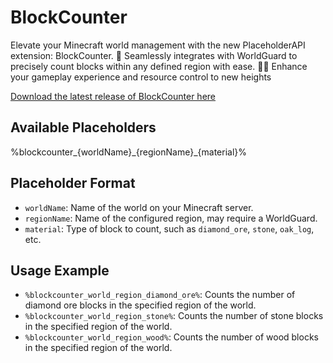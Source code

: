 # BlockCounter
Elevate your Minecraft world management with the new PlaceholderAPI extension: BlockCounter. 🌟 Seamlessly integrates with WorldGuard to precisely count blocks within any defined region with ease. 🏰✨ Enhance your gameplay experience and resource control to new heights

[Download the latest release of BlockCounter here](https://github.com/MurcisLuis/BlockCounter/releases)


## Available Placeholders

%blockcounter\_{worldName}\_{regionName}\_{material}%


## Placeholder Format
- `worldName`: Name of the world on your Minecraft server.
- `regionName`: Name of the configured region, may require a WorldGuard.
- `material`: Type of block to count, such as `diamond_ore`, `stone`, `oak_log`, etc.

## Usage Example
- `%blockcounter_world_region_diamond_ore%`: Counts the number of diamond ore blocks in the specified region of the world.
- `%blockcounter_world_region_stone%`: Counts the number of stone blocks in the specified region of the world.
- `%blockcounter_world_region_wood%`: Counts the number of wood blocks in the specified region of the world.
